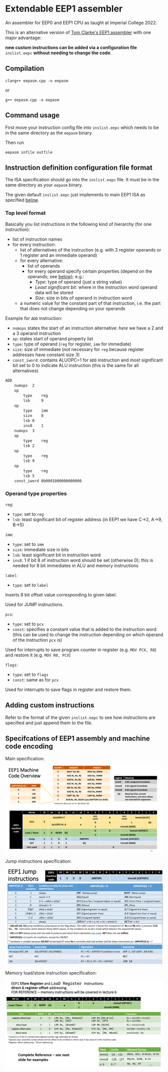 # Extendable EEP1 assembler

An assembler for EEP0 and EEP1 CPU as taught at Imperial College 2022.

This is an alternative version of [Tom Clarke's EEP1 assembler](https://github.com/tomcl/eepAssembler) with one major advantage:

**new custom instructions can be added via a configuration file** `inslist.eepc` **without needing to change the code**.

## Compilation

```
clang++ eepasm.cpp -o eepasm
```

or

```
g++ eepasm.cpp -o eepasm
```

## Command usage

First move your instruction config file into `inslist.eepc` which needs to be in
the same directory as the `eepasm` binary.

Then run

```
eepasm infile outfile
```

## Instruction definition configuration file format

The ISA specification should go into the `inslist.eepc` file.
It must be in the same directory as your `eepasm` binary.

The given default `inslist.eepc` just implements to main EEP1 ISA as specified [below](#specifcations-of-eep1-assembly-and-machine-code-encoding).

### Top level format

Basically you list instructions in the following kind of hierarchy (for one instruction):

* list of instruction names
* for every instruction:
	* list of alternatives of the instruction (e.g. with 3 register operands or 1 register and an immediate operand)
	* for every alternative:
		* list of operands
		* for every operand specify certain properties (depend on the operands; see [below](#operand-type-properties)); e.g.:
			* *Type*: type of operand (just a string value)
			* *Least significant bit*: where in the instruction word operand data will be stored
			* *Size*: size in bits of operand in instruction word
	* a numeric value for the constant part of that instruction, i.e. the part that does not change depending on your operands

Example for `ADD` instruction:

* `numops` states the start of an instruction alternative: *here* we have a 2 and a 3 operand instruction
* `op`: states start of operand property list
* `type`: type of operand (`reg` for register, `imm` for immediate)
* `size`: size of immediate (not necessary for `reg` because register addresses have constant size 3)
* `const_iword`: contains ALUOPC=1 for `ADD` instruction and most significant bit set to 0 to indicate ALU instruction (this is the same for all alternatives)

```
ADD
	numops	2
	op
		type	reg
		lsb 	9
	op
		type	imm
		size	8
		lsb	0
		ins8	1
	numops	3
	op
		type	reg
		lsb	2
	op
		type	reg
		lsb	9
	op
		type	reg
		lsb	5
	const_iword	0b0001000000000000
```

### Operand type properties

`reg`:

* `type`: set to `reg`
* `lsb`: least significant bit of register address (in EEP1 we have C->2, A->9, B->5)

`imm`:

* `type`: set to `imm`
* `size`: immediate size in bits
* `lsb`: least significant bit in instruction word
* `ins8`: 1 if bit 8 of instruction word should be set (otherwise 0); this is needed for 8 bit immediates in ALU and memory instructions

`label`:

* `type`: set to `label`

Inserts 8 bit offset value corresponding to given label.

Used for JUMP instructions.

`pcx`:

* `type`: set to `pcx`
* `const`: specifies a constant value that is added to the instruction word (this can be used to change the instruction depending on which operand of the instruction `pcx` is)

Used for interrupts to save program counter in register (e.g. `MOV PCX, R0`) and restore it (e.g. `MOV R0, PCX`)

`flags`:

* `type`: set to `flags`
* `const`: same as for `pcx`

Used for interrupts to save flags in register and restore them.


## Adding custom instructions

Refer to the format of the given `inslist.eepc` to see how instructions are specified and just append them to the file.

## Specifcations of EEP1 assembly and machine code encoding

Main specification:

![img/main_ref.png](img/main_ref.png)

Jump instructions specification:

![img/jmp_ref.png](img/jmp_ref.png)

Memory load/store instruction specification:

![img/mem_ref.png](img/mem_ref.png)
